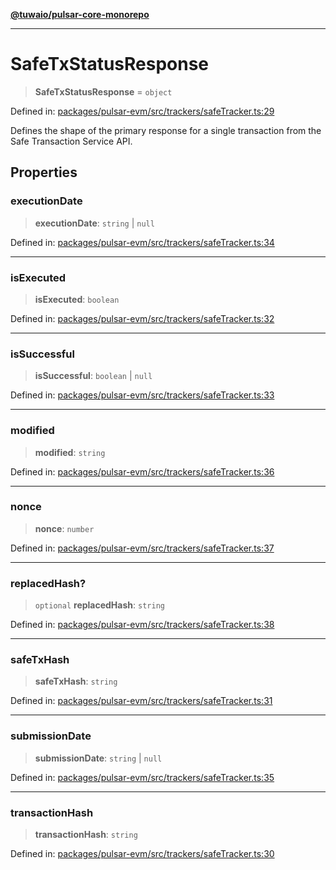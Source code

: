 [**@tuwaio/pulsar-core-monorepo**](../../../README.md)

***

# SafeTxStatusResponse

> **SafeTxStatusResponse** = `object`

Defined in: [packages/pulsar-evm/src/trackers/safeTracker.ts:29](https://github.com/TuwaIO/pulsar-core/blob/3ed266adfc4c048a9ad6d076a8281e66ffb56ee3/packages/pulsar-evm/src/trackers/safeTracker.ts#L29)

Defines the shape of the primary response for a single transaction from the Safe Transaction Service API.

## Properties

### executionDate

> **executionDate**: `string` \| `null`

Defined in: [packages/pulsar-evm/src/trackers/safeTracker.ts:34](https://github.com/TuwaIO/pulsar-core/blob/3ed266adfc4c048a9ad6d076a8281e66ffb56ee3/packages/pulsar-evm/src/trackers/safeTracker.ts#L34)

***

### isExecuted

> **isExecuted**: `boolean`

Defined in: [packages/pulsar-evm/src/trackers/safeTracker.ts:32](https://github.com/TuwaIO/pulsar-core/blob/3ed266adfc4c048a9ad6d076a8281e66ffb56ee3/packages/pulsar-evm/src/trackers/safeTracker.ts#L32)

***

### isSuccessful

> **isSuccessful**: `boolean` \| `null`

Defined in: [packages/pulsar-evm/src/trackers/safeTracker.ts:33](https://github.com/TuwaIO/pulsar-core/blob/3ed266adfc4c048a9ad6d076a8281e66ffb56ee3/packages/pulsar-evm/src/trackers/safeTracker.ts#L33)

***

### modified

> **modified**: `string`

Defined in: [packages/pulsar-evm/src/trackers/safeTracker.ts:36](https://github.com/TuwaIO/pulsar-core/blob/3ed266adfc4c048a9ad6d076a8281e66ffb56ee3/packages/pulsar-evm/src/trackers/safeTracker.ts#L36)

***

### nonce

> **nonce**: `number`

Defined in: [packages/pulsar-evm/src/trackers/safeTracker.ts:37](https://github.com/TuwaIO/pulsar-core/blob/3ed266adfc4c048a9ad6d076a8281e66ffb56ee3/packages/pulsar-evm/src/trackers/safeTracker.ts#L37)

***

### replacedHash?

> `optional` **replacedHash**: `string`

Defined in: [packages/pulsar-evm/src/trackers/safeTracker.ts:38](https://github.com/TuwaIO/pulsar-core/blob/3ed266adfc4c048a9ad6d076a8281e66ffb56ee3/packages/pulsar-evm/src/trackers/safeTracker.ts#L38)

***

### safeTxHash

> **safeTxHash**: `string`

Defined in: [packages/pulsar-evm/src/trackers/safeTracker.ts:31](https://github.com/TuwaIO/pulsar-core/blob/3ed266adfc4c048a9ad6d076a8281e66ffb56ee3/packages/pulsar-evm/src/trackers/safeTracker.ts#L31)

***

### submissionDate

> **submissionDate**: `string` \| `null`

Defined in: [packages/pulsar-evm/src/trackers/safeTracker.ts:35](https://github.com/TuwaIO/pulsar-core/blob/3ed266adfc4c048a9ad6d076a8281e66ffb56ee3/packages/pulsar-evm/src/trackers/safeTracker.ts#L35)

***

### transactionHash

> **transactionHash**: `string`

Defined in: [packages/pulsar-evm/src/trackers/safeTracker.ts:30](https://github.com/TuwaIO/pulsar-core/blob/3ed266adfc4c048a9ad6d076a8281e66ffb56ee3/packages/pulsar-evm/src/trackers/safeTracker.ts#L30)
